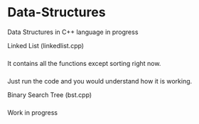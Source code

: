 # Data-Structures
Data Structures in C++ language
in progress

Linked List (linkedlist.cpp)
###
It contains all the functions except sorting right now.
###
Just run the code and you would understand how it is working.

Binary Search Tree (bst.cpp)
###
Work in progress

